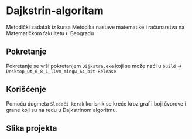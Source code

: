 # Dajkstrin-algoritam
Metodički zadatak iz kursa Metodika nastave matematike i računarstva na Matematičkom fakultetu u Beogradu

## Pokretanje
Pokretanje se vrši pokretanjem `Dijkstra.exe` koji se može naći u `build` -> `Desktop_Qt_6_8_1_llvm_mingw_64_bit-Release`

## Korišćenje
Pomoću dugmeta `Sledeći korak` korisnik se kreće kroz graf i boji čvorove i grane koji su na redu u Dajkstrinom algoritmu.

## Slika projekta
